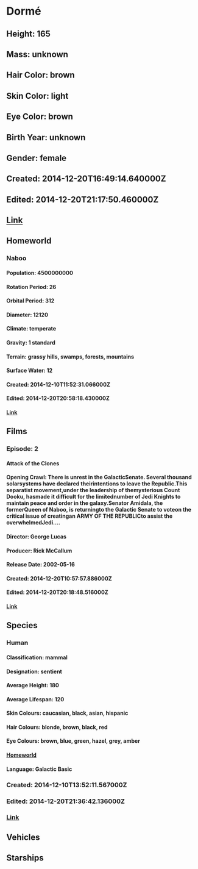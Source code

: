 # Dormé
## Height: 165
## Mass: unknown
## Hair Color: brown
## Skin Color: light
## Eye Color: brown
## Birth Year: unknown
## Gender: female
## Created: 2014-12-20T16:49:14.640000Z
## Edited: 2014-12-20T21:17:50.460000Z
## [Link](https://swapi.dev/api/people/66/)
## Homeworld
### Naboo
#### Population: 4500000000
#### Rotation Period: 26
#### Orbital Period: 312
#### Diameter: 12120
#### Climate: temperate
#### Gravity: 1 standard
#### Terrain: grassy hills, swamps, forests, mountains
#### Surface Water: 12
#### Created: 2014-12-10T11:52:31.066000Z
#### Edited: 2014-12-20T20:58:18.430000Z
#### [Link](https://swapi.dev/api/planets/8/)
## Films
### Episode: 2
#### Attack of the Clones
#### Opening Crawl: There is unrest in the GalacticSenate. Several thousand solarsystems have declared theirintentions to leave the Republic.This separatist movement,under the leadership of themysterious Count Dooku, hasmade it difficult for the limitednumber of Jedi Knights to maintain peace and order in the galaxy.Senator Amidala, the formerQueen of Naboo, is returningto the Galactic Senate to voteon the critical issue of creatingan ARMY OF THE REPUBLICto assist the overwhelmedJedi....
#### Director: George Lucas
#### Producer: Rick McCallum
#### Release Date: 2002-05-16
#### Created: 2014-12-20T10:57:57.886000Z
#### Edited: 2014-12-20T20:18:48.516000Z
#### [Link](https://swapi.dev/api/films/5/)
## Species
### Human
#### Classification: mammal
#### Designation: sentient
#### Average Height: 180
#### Average Lifespan: 120
#### Skin Colours: caucasian, black, asian, hispanic
#### Hair Colours: blonde, brown, black, red
#### Eye Colours: brown, blue, green, hazel, grey, amber
#### [Homeworld](https://swapi.dev/api/planets/9/)
#### Language: Galactic Basic
### Created: 2014-12-10T13:52:11.567000Z
### Edited: 2014-12-20T21:36:42.136000Z
### [Link](https://swapi.dev/api/species/1/)
## Vehicles
## Starships